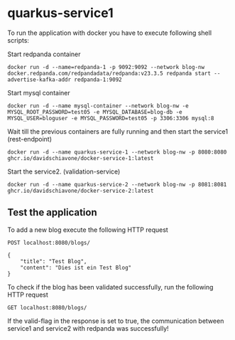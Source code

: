 # quarkus-service1
To run the application with docker you have to execute following shell scripts:

Start redpanda container
```shell script
docker run -d --name=redpanda-1 -p 9092:9092 --network blog-nw docker.redpanda.com/redpandadata/redpanda:v23.3.5 redpanda start --advertise-kafka-addr redpanda-1:9092
```

Start mysql container
```shell script
docker run -d --name mysql-container --network blog-nw -e MYSQL_ROOT_PASSWORD=test05 -e MYSQL_DATABASE=blog-db -e MYSQL_USER=bloguser -e MYSQL_PASSWORD=test05 -p 3306:3306 mysql:8
```

Wait till the previous containers are fully running and then start the service1 (rest-endpoint)
```shell script
docker run -d --name quarkus-service-1 --network blog-nw -p 8080:8080 ghcr.io/davidschiavone/docker-service-1:latest
```

Start the service2. (validation-service)
```shell script
docker run -d --name quarkus-service-2 --network blog-nw -p 8081:8081 ghcr.io/davidschiavone/docker-service-2:latest
```
## Test the application

To add a new blog execute the following HTTP request
```http
POST localhost:8080/blogs/

{
    "title": "Test Blog",
    "content": "Dies ist ein Test Blog"
}
```

To check if the blog has been validated successfully, run the following HTTP request
```http
GET localhost:8080/blogs/
```

If the valid-flag in the response is set to true, the communication between service1 and service2 with redpanda was successfully!
